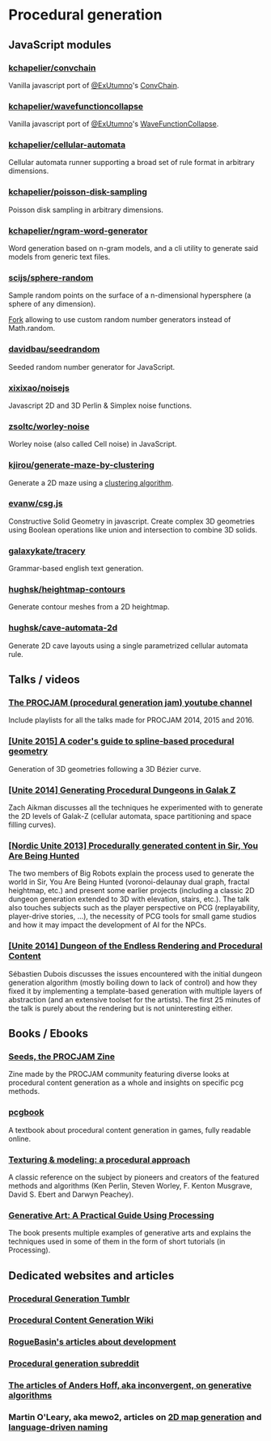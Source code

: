 # Procedural generation


## JavaScript modules

### <a href="https://github.com/kchapelier/convchain" target="_blank">kchapelier/convchain</a>

Vanilla javascript port of <a href="https://twitter.com/ExUtumno" target="_blank">@ExUtumno</a>'s <a href="https://github.com/mxgmn/ConvChain" target="_blank">ConvChain</a>.

### <a href="https://github.com/kchapelier/wavefunctioncollapse" target="_blank">kchapelier/wavefunctioncollapse</a>

Vanilla javascript port of <a href="https://twitter.com/ExUtumno" target="_blank">@ExUtumno</a>'s <a href="https://github.com/mxgmn/WaveFunctionCollapse" target="_blank">WaveFunctionCollapse</a>.

### <a href="https://github.com/kchapelier/cellular-automata" target="_blank">kchapelier/cellular-automata</a>

Cellular automata runner supporting a broad set of rule format in arbitrary dimensions.

### <a href="https://github.com/kchapelier/poisson-disk-sampling" target="_blank">kchapelier/poisson-disk-sampling</a>

Poisson disk sampling in arbitrary dimensions.

### <a href="https://github.com/kchapelier/ngram-word-generator" target="_blank">kchapelier/ngram-word-generator</a>

Word generation based on n-gram models, and a cli utility to generate said models from generic text files.

### <a href="https://github.com/scijs/sphere-random" target="_blank">scijs/sphere-random</a>

Sample random points on the surface of a n-dimensional hypersphere (a sphere of any dimension).

<a href="https://github.com/kchapelier/sphere-random/tree/rngAsArgument" target="_blank">Fork</a> allowing to use custom random number generators instead of Math.random.

### <a href="https://github.com/davidbau/seedrandom" target="_blank">davidbau/seedrandom</a>

Seeded random number generator for JavaScript.

### <a href="https://github.com/xixixao/noisejs" target="_blank">xixixao/noisejs</a>

Javascript 2D and 3D Perlin & Simplex noise functions.

### <a href="https://github.com/zsoltc/worley-noise" target="_blank">zsoltc/worley-noise</a>

Worley noise (also called Cell noise) in JavaScript.

### <a href="https://github.com/kjirou/generate-maze-by-clustering">kjirou/generate-maze-by-clustering</a>

Generate a 2D maze using a <a href="http://apollon.issp.u-tokyo.ac.jp/~watanabe/tips/maze_e.html" target="_blank">clustering algorithm</a>.

### <a href="https://github.com/evanw/csg.js">evanw/csg.js</a>

Constructive Solid Geometry in javascript. Create complex 3D geometries using Boolean operations like union and intersection to combine 3D solids.

### <a href="https://github.com/galaxykate/tracery" target="_blank">galaxykate/tracery</a>

Grammar-based english text generation.

### <a href="https://github.com/Jam3/heightmap-contours">hughsk/heightmap-contours</a>

Generate contour meshes from a 2D heightmap.

### <a href="https://github.com/hughsk/cave-automata-2d">hughsk/cave-automata-2d</a>

Generate 2D cave layouts using a single parametrized cellular automata rule.


## Talks / videos

### <a href="https://www.youtube.com/channel/UCgFSPzCM9rx_Hxl-g13KcYw">The PROCJAM (procedural generation jam) youtube channel</a>

Include playlists for all the talks made for PROCJAM 2014, 2015 and 2016.

### <a href="https://www.youtube.com/watch?v=o9RK6O2kOKo" target="_blank">[Unite 2015] A coder's guide to spline-based procedural geometry</a>

Generation of 3D geometries following a 3D Bézier curve.

### <a href="https://www.youtube.com/watch?v=ySTpjT6JYFU">[Unite 2014] Generating Procedural Dungeons in Galak Z</a>

Zach Aikman discusses all the techniques he experimented with to generate the 2D levels of Galak-Z (cellular automata, space partitioning and space filling curves).

### <a href="https://www.youtube.com/watch?v=GYYuhuarTA0">[Nordic Unite 2013] Procedurally generated content in Sir, You Are Being Hunted</a>

The two members of Big Robots explain the process used to generate the world in Sir, You Are Being Hunted (voronoi-delaunay dual graph, fractal heightmap, etc.) and present some earlier projects (including a classic 2D dungeon generation extended to 3D with elevation, stairs, etc.). The talk also touches subjects such as the player perspective on PCG (replayability, player-drive stories, ...), the necessity of PCG tools for small game studios and how it may impact the development of AI for the NPCs.

### <a href="https://www.youtube.com/watch?v=zPQOHX9hiL0">[Unite 2014] Dungeon of the Endless Rendering and Procedural Content</a>

Sébastien Dubois discusses the issues encountered with the initial dungeon generation algorithm (mostly boiling down to lack of control) and how they fixed it by implementing a template-based generation with multiple layers of abstraction (and an extensive toolset for the artists). The first 25 minutes of the talk is purely about the rendering but is not uninteresting either.

## Books / Ebooks

### <a href="http://www.procjam.com/seeds/">Seeds, the PROCJAM Zine</a>

Zine made by the PROCJAM community featuring diverse looks at procedural content generation as a whole and insights on specific pcg methods.

### <a href="http://pcgbook.com/" target="_blank">pcgbook</a>

A textbook about procedural content generation in games, fully readable online.

### <a href="https://books.google.be/books?isbn=1558608486" target="_blank">Texturing &amp; modeling: a procedural approach</a>

A classic reference on the subject by pioneers and creators of the featured methods and algorithms (Ken Perlin, Steven Worley, F. Kenton Musgrave, David S. Ebert and Darwyn Peachey).

### <a href="https://books.google.be/books?isbn=1935182625" target="_blank">Generative Art: A Practical Guide Using Processing</a>

The book presents multiple examples of generative arts and explains the techniques used in some of them in the form of short tutorials (in Processing).


## Dedicated websites and articles

### <a href="http://procedural-generation.tumblr.com/">Procedural Generation Tumblr</a>

### <a href="http://pcg.wikidot.com/">Procedural Content Generation Wiki</a>

### <a href="http://www.roguebasin.com/index.php?title=Articles#Map">RogueBasin's articles about development</a>

### <a href="https://www.reddit.com/r/proceduralgeneration/">Procedural generation subreddit</a>

### <a href="http://inconvergent.net/">The articles of Anders Hoff, aka inconvergent, on generative algorithms</a>

### Martin O'Leary, aka mewo2, articles on <a href="http://mewo2.com/notes/terrain/">2D map generation</a> and <a href="http://mewo2.com/notes/naming-language/">language-driven naming</a>
